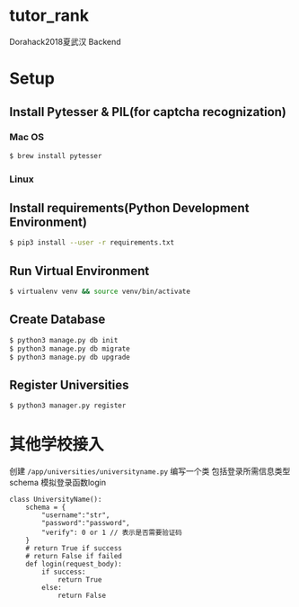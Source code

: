 # tutor_rank
Dorahack2018夏武汉 Backend

# Setup

## Install Pytesser & PIL(for captcha recognization)

### Mac OS

```sh
$ brew install pytesser
```

### Linux

## Install requirements(Python Development Environment)

```sh
$ pip3 install --user -r requirements.txt
```

## Run Virtual Environment

```sh
$ virtualenv venv && source venv/bin/activate
```

## Create Database

```sh
$ python3 manage.py db init
$ python3 manage.py db migrate
$ python3 manage.py db upgrade
```

## Register Universities

```sh
$ python3 manager.py register
```

# 其他学校接入
创建 `/app/universities/universityname.py`
编写一个类
包括登录所需信息类型 schema
模拟登录函数login
```
class UniversityName():
    schema = {
		"username":"str",
		"password":"password",
		"verify": 0 or 1 // 表示是否需要验证码	
	}
	# return True if success 
	# return False if failed
	def login(request_body):
		if success:
			return True
		else:
			return False
```
